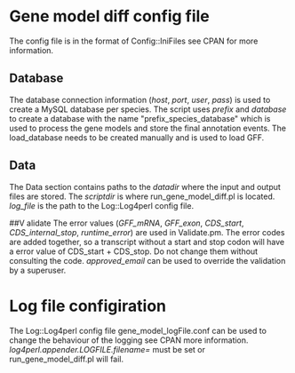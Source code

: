 # Gene model diff config file
The config file is in the format of Config::IniFiles see CPAN for more information.

## Database
The database connection information (*host*, *port*, *user*, *pass*) is used to create a MySQL database per species. 
The script uses *prefix* and *database* to create a database with the name "prefix_species_database" which is used to process the gene models
and store the final annotation events. The load_database needs to be created manually and is used to load GFF.

## Data
The Data section contains paths to the *datadir* where the input and output files are stored. The *scriptdir* is where run_gene_model_diff.pl is located.
*log_file* is the path to the Log::Log4perl config file.

##V alidate
The error values (*GFF_mRNA*, *GFF_exon*, *CDS_start*, *CDS_internal_stop*, *runtime_error*) are used in Validate.pm. 
The error codes are added together, so a transcript without a start and stop codon will have a error value of CDS_start + CDS_stop. Do not change them without consulting the code.
*approved_email* can be used to override the validation by a superuser.  

# Log file configiration
The Log::Log4perl config file gene_model_logFile.conf can be used to change the behaviour of the logging see CPAN more information.
*log4perl.appender.LOGFILE.filename=* must be set or run_gene_model_diff.pl will fail.
